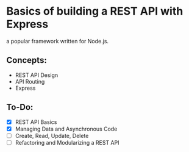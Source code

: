 # Basics of building a REST API with Express

a popular framework written for Node.js.

## Concepts:

- REST API Design
- API Routing
- Express

## To-Do:

- [x] REST API Basics
- [x] Managing Data and Asynchronous Code
- [ ] Create, Read, Update, Delete
- [ ] Refactoring and Modularizing a REST API
